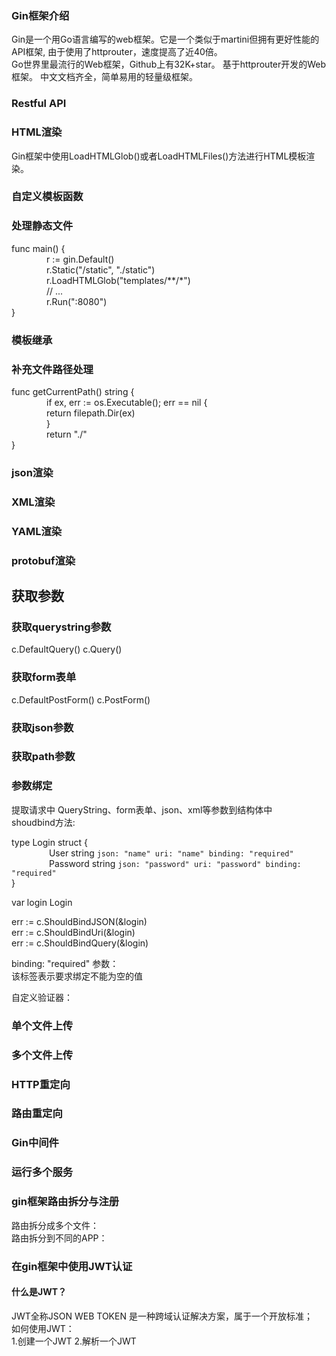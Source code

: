 <h3>Gin框架介绍</h3>
Gin是一个用Go语言编写的web框架。它是一个类似于martini但拥有更好性能的API框架, 由于使用了httprouter，速度提高了近40倍。<br>
Go世界里最流行的Web框架，Github上有32K+star。 基于httprouter开发的Web框架。 中文文档齐全，简单易用的轻量级框架。

<h3>Restful API</h3>


<h3>HTML渲染</h3>
Gin框架中使用LoadHTMLGlob()或者LoadHTMLFiles()方法进行HTML模板渲染。

<h3>自定义模板函数</h3>



<h3>处理静态文件</h3>

func main() {<br>
&emsp;&emsp;&emsp;&emsp;r := gin.Default()<br>
&emsp;&emsp;&emsp;&emsp;r.Static("/static", "./static")<br>
&emsp;&emsp;&emsp;&emsp;r.LoadHTMLGlob("templates/**/*")<br>
&emsp;&emsp;&emsp;&emsp;// ...<br>
&emsp;&emsp;&emsp;&emsp;r.Run(":8080")<br>
}<br>

<h3>模板继承</h3>

<h3>补充文件路径处理</h3>
func getCurrentPath() string {<br>
&emsp;&emsp;&emsp;&emsp;if ex, err := os.Executable(); err == nil {<br>
&emsp;&emsp;&emsp;&emsp;return filepath.Dir(ex)<br>
&emsp;&emsp;&emsp;&emsp;}<br>
&emsp;&emsp;&emsp;&emsp;return "./"<br>
}<br>

<h3>json渲染</h3>

<h3>XML渲染</h3>

<h3>YAML渲染</h3>

<h3>protobuf渲染</h3>

<h2>获取参数</h2>

<h3>获取querystring参数</h3>
c.DefaultQuery()
c.Query()

<h3>获取form表单</h3>
c.DefaultPostForm()
c.PostForm()

<h3>获取json参数</h3>

<h3>获取path参数</h3>

<h3>参数绑定</h3>
提取请求中 QueryString、form表单、json、xml等参数到结构体中<br>
shoudbind方法:<br>

type Login struct {<br>
&emsp;&emsp;&emsp;&emsp;    User  string  `json: "name" uri: "name" binding: "required"`<br>
&emsp;&emsp;&emsp;&emsp;    Password  string  `json: "password" uri: "password" binding: "required"`<br>
}<br>

var login Login<br>

err := c.ShouldBindJSON(&login)<br>
err := c.ShouldBindUri(&login)<br>
err := c.ShouldBindQuery(&login)<br>

binding: "required" 参数：<br>该标签表示要求绑定不能为空的值<br>

自定义验证器：<br>

<h3>单个文件上传</h3>

<h3>多个文件上传</h3>

<h3>HTTP重定向</h3>

<h3>路由重定向</h3>

<h3>Gin中间件</h3>

<h3>运行多个服务</h3>

<h3>gin框架路由拆分与注册</h3>
路由拆分成多个文件：<br>
路由拆分到不同的APP：<br>

<h3>在gin框架中使用JWT认证</h3>
<h4>什么是JWT？</h4>
JWT全称JSON WEB TOKEN 是一种跨域认证解决方案，属于一个开放标准；<br>
如何使用JWT：<br>
1.创建一个JWT
2.解析一个JWT